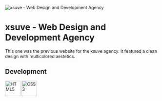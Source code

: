 ![xsuve - Web Design and Development Agency](https://xsuve.com/public/home/img/portfolio/4/m.png)

# xsuve - Web Design and Development Agency
This one was the previous website for the xsuve agency. It featured a clean design with multicolored aestetics.

## Development
<img src="https://devicon.dev/devicon.git/icons/html5/html5-original-wordmark.svg" alt="HTML5" style="display: inline-block; width: 50px; height: 50px;"/>
<img src="https://devicon.dev/devicon.git/icons/css3/css3-original-wordmark.svg" alt="CSS3" style="display: inline-block; width: 50px; height: 50px;"/>
